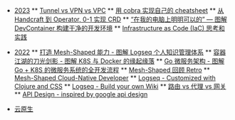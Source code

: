 
<!-- 按年分类 -->

* [2023](/)
** [Tunnel vs VPN vs VPC](post/2023/4ab64f0f-c709-4bce-b43d-ae2a5ec7245c.md "Tunnel vs VPN vs VPC")
** [用 cobra 实现自己的 cheatsheet](post/2023/6e5f8581-c859-4711-80c5-b3766e98b202 "用 cobra 实现自己的 cheatsheet")
** [从 Handcraft 到 Operator, 0-1 实现 CRD](post/2023/18d74433-e3f1-46d4-8e08-a7bf0133c2f7 "从 Handcraft 到 Operator, 0-1 实现 CRD")
** [“在我的电脑上明明可以的” — 图解 DevContainer 构建干净的开发环境](post/2023/devcontainer-tutorial "“在我的电脑上明明可以的” — 图解 DevContainer 构建干净的开发环境")
** [Infrastructure as Code (IaC) 思考和实践](post/2023/iac-and-terraform "Infrastructure as Code (IaC) 思考和实践")

* [2022](/)
** [打造 Mesh-Shaped 能力 - 图解 Logseq 个人知识管理体系](migrate/logseq-pkm "打造 Mesh-Shaped 能力 - 图解 Logseq 个人知识管理体系")
** [容器江湖的刀光剑影 - 图解 K8S 与 Docker 的缘起缘落](migrate/container-k8s-docker "容器江湖的刀光剑影 - 图解 K8S 与 Docker 的缘起缘落")
** [Go 微服务架构 - 图解 Go + K8S 的微服务系统的全开发流程](migrate/go-monorepo-tutorial "Go 微服务架构 - 图解 Go + K8S 的微服务系统的全开发流程")
** [Mesh-Shaped 回顾 Retro](migrate/mesh-shaped-recap "Mesh-Shaped  回顾 Retro")
** [Mesh-Shaped Cloud-Native Developer](migrate/Mesh-Shaped-Cloud-Native-Developer "Mesh-Shaped Cloud-Native Developer")
** [Logseq - Customized with Clojure and CSS](migrate/Logseq-Customized-with-Clojure-and-CSS "Logseq - Customized with Clojure and CSS")
** [Logseq - Build your own Wiki](migrate/Logseq-Build-your-own-Wiki "Logseq - Build your own Wiki")
** [路由 vs 代理 vs 网关](migrate/router-proxy-gtw "路由 vs 代理 vs 网关")
** [API Design - inspired by google api design](migrate/API-Design-inspired-by-google-api-design "API Design - inspired by google api design")

<!-- 主题精选 -->
* [云原生](cloud-native/)
